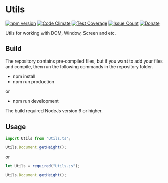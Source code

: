 
# Utils

[![npm version](https://badge.fury.io/js/Utils.svg)](https://github.com/CrazySquirrel/Utils)
[![Code Climate](https://codeclimate.com/github/CrazySquirrel/Utils/badges/gpa.svg)](https://codeclimate.com/github/CrazySquirrel/Utils)
[![Test Coverage](https://codeclimate.com/github/CrazySquirrel/Utils/badges/coverage.svg)](https://codeclimate.com/github/CrazySquirrel/Utils/coverage)
[![Issue Count](https://codeclimate.com/github/CrazySquirrel/Utils/badges/issue_count.svg)](https://codeclimate.com/github/CrazySquirrel/Utils)
[![Donate](https://img.shields.io/badge/donate-%E2%99%A5-red.svg)](http://crazysquirrel.ru/support/)

Utils for working with DOM, Window, Screen and etc.

## Build

The repository contains pre-compiled files, but if you want to add your files and compile,
then run the following commands in the repository folder.

* npm install
* npm run production

or

* npm run development

The build required NodeJs version 6 or higher.

## Usage

```TypeScript
import Utils from "Utils.ts";

Utils.Document.getHeight();
```

or

```JavaScript
let Utils = required("Utils.js");

Utils.Document.getHeight();
```